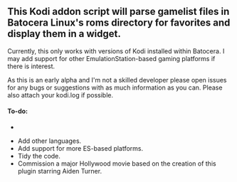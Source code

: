 This Kodi addon script will parse gamelist files in Batocera Linux's roms directory for favorites and display them in a widget.
---
Currently, this only works with versions of Kodi installed within Batocera. I may add support for other EmulationStation-based gaming platforms if there is interest.

As this is an early alpha and I'm not a skilled developer please open issues for any bugs or suggestions with as much information as you can. Please also attach your kodi.log if possible.

#### To-do:

- ~~~Add support for additional search patterns like "latest games" etc..~~~
- Add other languages.
- Add support for more ES-based platforms.
- Tidy the code.
- Commission a major Hollywood movie based on the creation of this plugin starring Aiden Turner.
